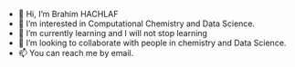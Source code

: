 - 👋 Hi, I’m Brahim HACHLAF 
- 👀 I’m interested in Computational Chemistry and Data Science.
- 🌱 I’m currently learning and I will not stop learning
- 💞️ I’m looking to collaborate with people in chemistry and Data Science.
- 📫 You can reach me by email.

<!---
BrHACHLAF/BrHACHLAF is a ✨ special ✨ repository because its `README.md` (this file) appears on your GitHub profile.
You can click the Preview link to take a look at your changes.
--->
